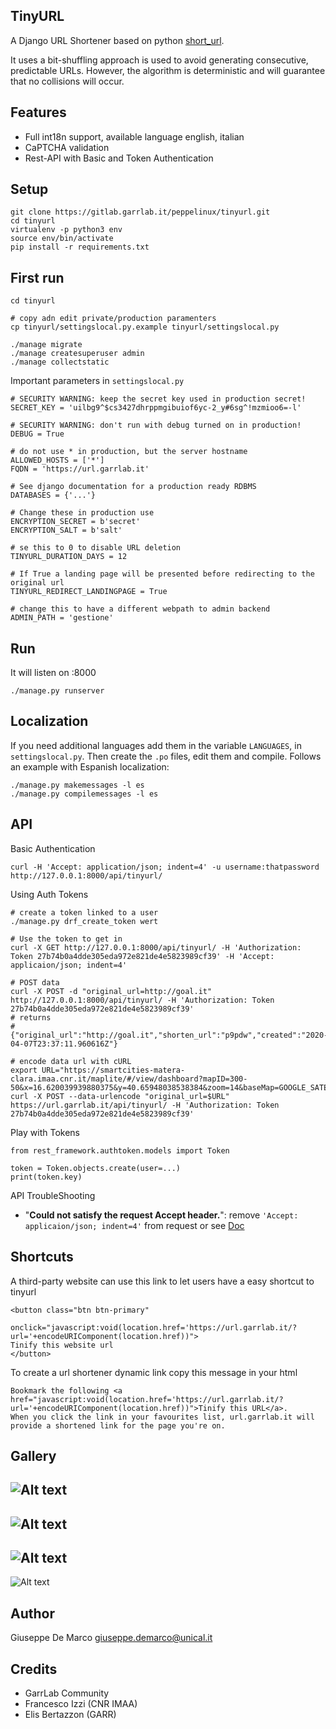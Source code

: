 TinyURL
-------

A Django URL Shortener based on python [short_url](https://github.com/Alir3z4/python-short_url).

It uses a bit-shuffling approach is used to avoid generating consecutive, predictable URLs. However, the algorithm is deterministic and will guarantee that no collisions will occur.


Features
--------

- Full int18n support, available language english, italian
- CaPTCHA validation
- Rest-API with Basic and Token Authentication

Setup
-----

````
git clone https://gitlab.garrlab.it/peppelinux/tinyurl.git
cd tinyurl
virtualenv -p python3 env
source env/bin/activate
pip install -r requirements.txt
````

First run
---

````
cd tinyurl

# copy adn edit private/production paramenters
cp tinyurl/settingslocal.py.example tinyurl/settingslocal.py

./manage migrate
./manage createsuperuser admin
./manage collectstatic
````

Important parameters in `settingslocal.py`

````
# SECURITY WARNING: keep the secret key used in production secret!
SECRET_KEY = 'uilbg9^$cs3427dhrppmgibuiof6yc-2_y#6sg^!mzmioo6=-l'

# SECURITY WARNING: don't run with debug turned on in production!
DEBUG = True

# do not use * in production, but the server hostname
ALLOWED_HOSTS = ['*']
FQDN = 'https://url.garrlab.it'

# See django documentation for a production ready RDBMS
DATABASES = {'...'}

# Change these in production use
ENCRYPTION_SECRET = b'secret'
ENCRYPTION_SALT = b'salt'

# se this to 0 to disable URL deletion
TINYURL_DURATION_DAYS = 12

# If True a landing page will be presented before redirecting to the original url
TINYURL_REDIRECT_LANDINGPAGE = True

# change this to have a different webpath to admin backend
ADMIN_PATH = 'gestione'
````

Run
---

It will listen on :8000
````
./manage.py runserver
````

Localization
------------

If you need additional languages add them in the variable `LANGUAGES`, in `settingslocal.py`.
Then create the `.po` files, edit them and compile. Follows an example with Espanish localization:

````
./manage.py makemessages -l es
./manage.py compilemessages -l es

```` 

API
---

Basic Authentication
````
curl -H 'Accept: application/json; indent=4' -u username:thatpassword http://127.0.0.1:8000/api/tinyurl/
````

Using Auth Tokens
````
# create a token linked to a user
./manage.py drf_create_token wert

# Use the token to get in
curl -X GET http://127.0.0.1:8000/api/tinyurl/ -H 'Authorization: Token 27b74b0a4dde305eda972e821de4e5823989cf39' -H 'Accept: applicaion/json; indent=4'

# POST data
curl -X POST -d "original_url=http://goal.it"  http://127.0.0.1:8000/api/tinyurl/ -H 'Authorization: Token 27b74b0a4dde305eda972e821de4e5823989cf39'
# returns
# {"original_url":"http://goal.it","shorten_url":"p9pdw","created":"2020-04-07T23:37:11.960616Z"}

# encode data url with cURL
export URL="https://smartcities-matera-clara.imaa.cnr.it/maplite/#/view/dashboard?mapID=300-50&x=16.620039939880375&y=40.65948038538384&zoom=14&baseMap=GOOGLE_SATELLITE"
curl -X POST --data-urlencode "original_url=$URL"  https://url.garrlab.it/api/tinyurl/ -H 'Authorization: Token 27b74b0a4dde305eda972e821de4e5823989cf39'
````

Play with Tokens
````
from rest_framework.authtoken.models import Token

token = Token.objects.create(user=...)
print(token.key)
````

API TroubleShooting

- "__Could not satisfy the request Accept header.__": remove `'Accept: applicaion/json; indent=4'` from request or see [Doc](https://www.django-rest-framework.org/api-guide/content-negotiation/)

Shortcuts
---------

A third-party website can use this link to let users have a easy shortcut to tinyurl
````
<button class="btn btn-primary" 
        onclick="javascript:void(location.href='https://url.garrlab.it/?url='+encodeURIComponent(location.href))">
Tinify this website url
</button>
````

To create a url shortener dynamic link copy this message in your html
````
Bookmark the following <a href="javascript:void(location.href='https://url.garrlab.it/?url='+encodeURIComponent(location.href))">Tinify this URL</a>. 
When you click the link in your favourites list, url.garrlab.it will provide a shortened link for the page you're on.
````


Gallery
-------

![Alt text](gallery/1.png)
--------------
![Alt text](gallery/22.png)
--------------
![Alt text](gallery/3.png)
--------------
![Alt text](gallery/4.png)

Author
------

Giuseppe De Marco <giuseppe.demarco@unical.it>

Credits
-------

- GarrLab Community
- Francesco Izzi (CNR IMAA)
- Elis Bertazzon (GARR)
